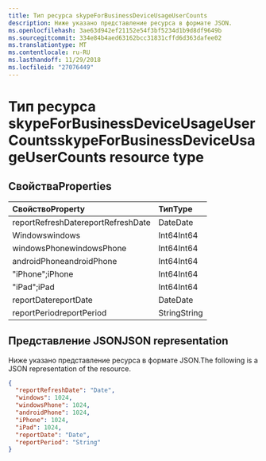 ```yaml
---
title: Тип ресурса skypeForBusinessDeviceUsageUserCounts
description: Ниже указано представление ресурса в формате JSON.
ms.openlocfilehash: 3ae63d942ef21152e54f3bf5234d1b9d8df9649b
ms.sourcegitcommit: 334e84b4aed63162bcc31831cffd6d363dafee02
ms.translationtype: MT
ms.contentlocale: ru-RU
ms.lasthandoff: 11/29/2018
ms.locfileid: "27076449"
---
```

# <a name="skypeforbusinessdeviceusageusercounts-resource-type"></a><span data-ttu-id="462f5-103">Тип ресурса skypeForBusinessDeviceUsageUserCounts</span><span class="sxs-lookup"><span data-stu-id="462f5-103">skypeForBusinessDeviceUsageUserCounts resource type</span></span>

## <a name="properties"></a><span data-ttu-id="462f5-104">Свойства</span><span class="sxs-lookup"><span data-stu-id="462f5-104">Properties</span></span>

| <span data-ttu-id="462f5-105">Свойство</span><span class="sxs-lookup"><span data-stu-id="462f5-105">Property</span></span>          | <span data-ttu-id="462f5-106">Тип</span><span class="sxs-lookup"><span data-stu-id="462f5-106">Type</span></span>   |
| :---------------- | :----- |
| <span data-ttu-id="462f5-107">reportRefreshDate</span><span class="sxs-lookup"><span data-stu-id="462f5-107">reportRefreshDate</span></span> | <span data-ttu-id="462f5-108">Date</span><span class="sxs-lookup"><span data-stu-id="462f5-108">Date</span></span>   |
| <span data-ttu-id="462f5-109">Windows</span><span class="sxs-lookup"><span data-stu-id="462f5-109">windows</span></span>           | <span data-ttu-id="462f5-110">Int64</span><span class="sxs-lookup"><span data-stu-id="462f5-110">Int64</span></span>  |
| <span data-ttu-id="462f5-111">windowsPhone</span><span class="sxs-lookup"><span data-stu-id="462f5-111">windowsPhone</span></span>      | <span data-ttu-id="462f5-112">Int64</span><span class="sxs-lookup"><span data-stu-id="462f5-112">Int64</span></span>  |
| <span data-ttu-id="462f5-113">androidPhone</span><span class="sxs-lookup"><span data-stu-id="462f5-113">androidPhone</span></span>      | <span data-ttu-id="462f5-114">Int64</span><span class="sxs-lookup"><span data-stu-id="462f5-114">Int64</span></span>  |
| <span data-ttu-id="462f5-115">"iPhone";</span><span class="sxs-lookup"><span data-stu-id="462f5-115">iPhone</span></span>            | <span data-ttu-id="462f5-116">Int64</span><span class="sxs-lookup"><span data-stu-id="462f5-116">Int64</span></span>  |
| <span data-ttu-id="462f5-117">"iPad";</span><span class="sxs-lookup"><span data-stu-id="462f5-117">iPad</span></span>              | <span data-ttu-id="462f5-118">Int64</span><span class="sxs-lookup"><span data-stu-id="462f5-118">Int64</span></span>  |
| <span data-ttu-id="462f5-119">reportDate</span><span class="sxs-lookup"><span data-stu-id="462f5-119">reportDate</span></span>        | <span data-ttu-id="462f5-120">Date</span><span class="sxs-lookup"><span data-stu-id="462f5-120">Date</span></span>   |
| <span data-ttu-id="462f5-121">reportPeriod</span><span class="sxs-lookup"><span data-stu-id="462f5-121">reportPeriod</span></span>      | <span data-ttu-id="462f5-122">String</span><span class="sxs-lookup"><span data-stu-id="462f5-122">String</span></span> |

## <a name="json-representation"></a><span data-ttu-id="462f5-123">Представление JSON</span><span class="sxs-lookup"><span data-stu-id="462f5-123">JSON representation</span></span>

<span data-ttu-id="462f5-124">Ниже указано представление ресурса в формате JSON.</span><span class="sxs-lookup"><span data-stu-id="462f5-124">The following is a JSON representation of the resource.</span></span>

<!-- {
  "blockType": "resource",
  "@odata.type": "microsoft.graph.skypeForBusinessDeviceUsageUserCounts"
} -->

```json
{
  "reportRefreshDate": "Date", 
  "windows": 1024, 
  "windowsPhone": 1024, 
  "androidPhone": 1024, 
  "iPhone": 1024, 
  "iPad": 1024, 
  "reportDate": "Date", 
  "reportPeriod": "String"
}
```
